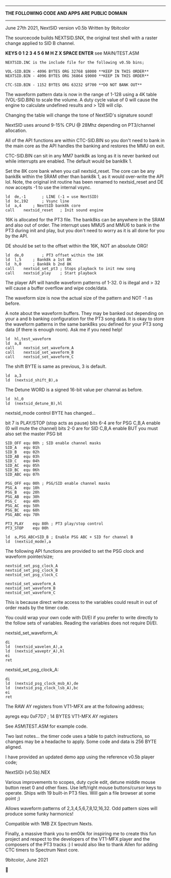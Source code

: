 
*************************************************
**THE FOLLOWING CODE AND APPS ARE PUBLIC DOMAIN**
*************************************************

June 27th 2021, NextSID version v0.5b
Written by 9bitcolor


The sourcecode builds NEXTSID.SNX, the original test shell with a raster
change applied to SID B channel.

**KEYS 0 1 2 3 4 5 6 M H Z X SPACE ENTER** see MAIN/TEST.ASM



	NEXTSID.INC is the include file for the following v0.5b bins;

	VOL-SID.BIN - 4096 BYTES ORG 32768 $8000 **KEEP IN THIS ORDER**
	NEXTSID.BIN - 4096 BYTES ORG 36864 $9000 **KEEP IN THIS ORDER**

	CTC-SID.BIN - 1152 BYTES ORG 63232 $F700 **DO NOT BANK OUT**


The waveform pattern data is now in the range of 1-128 using a 4K table
(VOL-SID.BIN) to scale the volume. A duty cycle value of 0 will cause the
engine to calculate undefined results and > 128 will clip.

Changing the table will change the tone of NextSID's signature sound!

NextSID uses around 9-15% CPU @ 28Mhz depending on PT3/channel allocation.



All of the API functions are within CTC-SID.BIN so you don't need to bank
in the main core as the API handles the banking and restores the MMU on exit.

CTC-SID.BIN can sit in any MM7 bank8k as long as it is never banked out while
interrupts are enabled. The default would be bank8k 1.

Set the 8K core bank when you call nextsid_reset. The core can be any bank8k
within the SRAM other than bank8k 1, as it would over-write the API lol.
Note, the original init routine has been renamed to nextsid_reset and DE
now accepts -1 to use the internal vsync.

	ld	de,-1		; LINE (-1 = use NextSID)
	ld	bc,192		; Vsync line
	ld	a,4		; NextSID bank8k core
	call	nextsid_reset	; Init sound engine


16K is allocated for the PT3 file. The bank8ks can be anywhere in the SRAM
and also out of order. The interrupt uses MMU5 and MMU6 to bank in the PT3
during init and play, but you don't need to worry as it is all done for you
by the API.

DE should be set to the offset within the 16K, NOT an absolute ORG!

	ld	de,0		; PT3 offset within the 16K
	ld	l,5		; Bank8k a 1st 8K
	ld	h,0		; Bank8k b 2nd 8K
	call	nextsid_set_pt3	; Stops playback to init new song
	call	nextsid_play	; Start playback


The player API will handle waveform patterns of 1-32. 0 is illegal and > 32
will cause a buffer overflow and wipe code/data.

The waveform size is now the actual size of the pattern and NOT -1 as before.

A note about the waveform buffers. They may be banked out depending on your
a and b banking configuration for the PT3 song data. It is okay to store the
waveform patterns in the same bank8ks you defined for your PT3 song data
(if there is enough room). Ask me if you need help!

	ld	hl,test_waveform
	ld	a,8
	call	nextsid_set_waveform_A
	call	nextsid_set_waveform_B
	call	nextsid_set_waveform_C

The shift BYTE is same as previous, 3 is default.

	ld	a,3
	ld	(nextsid_shift_B),a

The Detune WORD is a signed 16-bit value per channal as before.

	ld	hl,0
	ld	(nextsid_detune_B),hl

nextsid_mode control BYTE has changed...

bit    7 is PLAY/STOP (stop acts as pause)
bits 6-4 are for PSG C,B,A enable (0 will mute the channel)
bits 2-0 are for SID C,B,A enable BUT you must also set the master PSG bit

	SID_OFF	equ	00h	; SID enable channel masks
	SID_A	equ	01h
	SID_B	equ	02h
	SID_AB	equ	03h
	SID_C	equ	04h
	SID_AC	equ	05h
	SID_BC	equ	06h
	SID_ABC	equ	07h

	PSG_OFF	equ	00h	; PSG/SID enable channel masks
	PSG_A	equ	10h
	PSG_B	equ	20h
	PSG_AB	equ	30h
	PSG_C	equ	40h
	PSG_AC	equ	50h
	PSG_BC	equ	60h
	PSG_ABC	equ	70h

	PT3_PLAY	equ	80h	; PT3 play/stop control
	PT3_STOP	equ	00h

	ld	a,PSG_ABC+SID_B	; Enable PSG ABC + SID for channel B
	ld	(nextsid_mode),a


The following API functions are provided to set the PSG clock and waveform
pointer/size;

	nextsid_set_psg_clock_A
	nextsid_set_psg_clock_B
	nextsid_set_psg_clock_C

	nextsid_set_waveform_A
	nextsid_set_waveform_B
	nextsid_set_waveform_C


This is because direct write access to the variables could result in out of
order reads by the timer code.

You could wrap your own code with DI/EI if you prefer to write directly to
the follow sets of variables. Reading the variables does not require DI/EI.

nextsid_set_waveform_A:

	di
	ld	(nextsid_wavelen_A),a
	ld	(nextsid_waveptr_A),hl
	ei
	ret

nextsid_set_psg_clock_A:

	di
	ld	(nextsid_psg_clock_msb_A),de
	ld	(nextsid_psg_clock_lsb_A),bc
	ei
	ret


The RAW AY registers from VT1-MFX are at the following address;

ayregs	equ	0xF7D7	; 14 BYTES VT1-MFX AY registers


See ASM\TEST.ASM for example code.


Two last notes... the timer code uses a table to patch instructions, so
changes may be a headache to apply. Some code and data is 256 BYTE aligned.



I have provided an updated demo app using the reference v0.5b player code;

NextSIDi (v0.5b).NEX

Various improvements to scopes, duty cycle edit, detune middle mouse button
reset 0 and other fixes. Use left/right mouse buttons/cursor keys to operate.
Ships with 19 built-in PT3 files. Will gain a file browser at some point ;)

Allows waveform patterns of 2,3,4,5,6,7,8,12,16,32. Odd pattern sizes will
produce some funky harmonics!

Compatible with 1MB ZX Spectrum Nexts.



Finally, a massive thank you to em00k for inspiring me to create this fun
project and respect to the developers of the VT1-MFX player and the composers
of the PT3 tracks :)
I would also like to thank Allen for adding CTC timers to Spectrum Next core.


9bitcolor, June 2021


